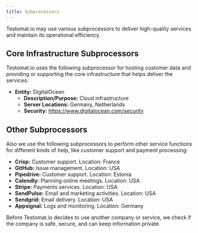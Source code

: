 ```yaml
---
title: Subprocessors
---
```


Testomat.io may use various subprocessors to deliver high-quality services and maintain its operational efficiency. 

## Core Infrastructure Subprocessors

Testomat.io uses the following subprocessor for hosting customer data and providing or supporting the core infrastructure that helps deliver the services:
- **Entity:** DigitalOcean
  - **Description/Purpose:** Cloud infrastructure
  - **Server Locations:** Germany, Netherlands
  - **Security:** https://www.digitalocean.com/security

## Other Subprocessors

Also we use the following subprocessors to perform other service functions for different kinds of help, like customer support and payment processing:

- **Crisp:** Customer support. Location: France
- **GitHub:** Issue management. Location: USA
- **Pipedrive:** Customer support. Location: Estonia
- **Calendly:** Planning online meetings. Location: USA
- **Stripe:** Payments services. Location: USA
- **SendPulse:** Email and marketing activities. Location: USA
- **Sendgrid:** Email delivery. Location: USA
- **Appsignal:** Logs and monitoring. Location: Germany

Before Testomat.io decides to use another company or service, we check if the company is safe, secure, and can keep information private.
